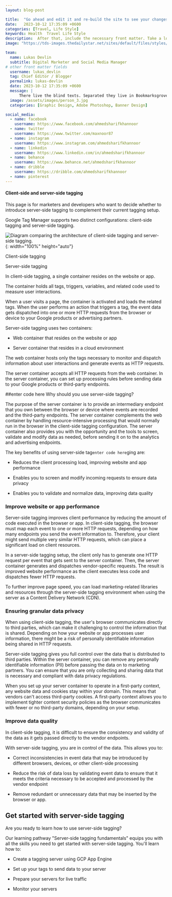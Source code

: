 ```yaml
---
layout: blog-post

title:  "Go ahead and edit it and re-build the site to see your changes"
date:   2023-10-12 17:35:09 +0600
categories: [Travel, Life Style]
keywords: Health  Travel Life Style
description:  After that, include the necessary front matter. Take a look at the source for this post to get an idea about how it works.
image: "https://tds-images.thedailystar.net/sites/default/files/styles/very_big_201/public/images/2023/10/05/smart_nid_data_of_citizens_leaked_in_bangladesh.png"

team:
  name: Lukas Devlin
  subtitle: Digital Marketer and Social Media Manager
# other front matter fields
  username: lukas_devlin
  tag: Chief Editor / Blogger
  permalink: lukas-devlin
  date: 2023-10-12 17:35:09 +0600
  message: |
      There live the blind texts. Separated they live in Bookmarksgrove right at the coast of the Semantics, a large language ocean.
  image: /assets/images/person_3.jpg
  categories: [Graphic Design, Adobe Photoshop, Banner Design]

social_media:
  - name: facebook
    username: https://www.facebook.com/ahmedsharifkhannoor
  - name: twitter
    username: https://www.twitter.com/maxnoor87
  - name: instagram
    username: https://www.instagram.com/ahmedsharifkhannoor
  - name: linkedin
    username: https://www.linkedin.com/in/ahmedsharifkhannoor
  - name: behance
    username: https://www.behance.net/ahmedsharifkhannoor
  - name: dribble
    username: https://dribble.com/ahmedsharifkhannoor
  - name: pinterest
---
```


#### Client-side and server-side tagging

This page is for marketers and developers who want to decide whether to introduce server-side tagging to complement their current tagging setup.

Google Tag Manager supports two distinct configurations: client-side tagging and server-side tagging.

![Diagram comparing the architecture of client-side tagging and server-side tagging.](https://lh5.googleusercontent.com/BzLp2K4MsrVbeqONBqcvXi0nt7bP3XcpwBQ4bGO7LVX4NbUIYHdgbX0n4nJQk4T8HiU_tJlFQz2LFJ17EOXgsuoI8c4LbWMhOmEslLoy73_vdrprNgjvXSjD691-0KcocHyeYfSvZYZOGbTygr76ugM){: width="100%" height="auto"}

Client-side tagging

Server-side tagging

In client-side tagging, a single container resides on the website or app.

The container holds all tags, triggers, variables, and related code used to measure user interactions.

When a user visits a page, the container is activated and loads the related tags. When the user performs an action that triggers a tag, the event data gets dispatched into one or more HTTP requests from the browser or device to your Google products or advertising partners.

Server-side tagging uses two containers:

-   Web container that resides on the website or app
    
-   Server container that resides in a cloud environment
    

The web container hosts only the tags necessary to monitor and dispatch information about user interactions and generate events as HTTP requests.

The server container accepts all HTTP requests from the web container. In the server container, you can set up processing rules before sending data to your Google products or third-party endpoints.

##enter code here Why should you use server-side tagging?

The purpose of the server container is to provide an intermediary endpoint that you own between the browser or device where events are recorded and the third-party endpoints. The server container complements the web container by handling resource-intensive processing that would normally run in the browser in the client-side tagging configuration. The server container also provides you with the opportunity and the tools to screen, validate and modify data as needed, before sending it on to the analytics and advertising endpoints.

The key benefits of using server-side tag`enter code here`ging are:

-   Reduces the client processing load, improving website and app performance
    
-   Enables you to screen and modify incoming requests to ensure data privacy
    
-   Enables you to validate and normalize data, improving data quality
    

### Improve website or app performance

Server-side tagging improves client performance by reducing the amount of code executed in the browser or app. In client-side tagging, the browser must map each event to one or more HTTP requests, depending on how many endpoints you send the event information to. Therefore, your client might send multiple very similar HTTP requests, which can place a significant load on client resources.

In a server-side tagging setup, the client only has to generate one HTTP request per event that gets sent to the server container. Then, the server container generates and dispatches vendor-specific requests. The result is improved website performance as the client executes less code and dispatches fewer HTTP requests.

To further improve page speed, you can load marketing-related libraries and resources through the server-side tagging environment when using the server as a Content Delivery Network (CDN).

### Ensuring granular data privacy

When using client-side tagging, the user's browser communicates directly to third parties, which can make it challenging to control the information that is shared. Depending on how your website or app processes user information, there might be a risk of personally identifiable information being shared in HTTP requests.

Server-side tagging gives you full control over the data that is distributed to third parties. Within the server container, you can remove any personally identifiable information (PII) before passing the data on to marketing partners. You can ensure that you are only collecting and sharing data that is necessary and compliant with data privacy regulations.

When you set up your server container to operate in a first-party context, any website data and cookies stay within your domain. This means that vendors can't access third-party cookies. A first-party context allows you to implement tighter content security policies as the browser communicates with fewer or no third-party domains, depending on your setup.

### Improve data quality

In client-side tagging, it is difficult to ensure the consistency and validity of the data as it gets passed directly to the vendor endpoints.

With server-side tagging, you are in control of the data. This allows you to:

-   Correct inconsistencies in event data that may be introduced by different browsers, devices, or other client-side processing
    
-   Reduce the risk of data loss by validating event data to ensure that it meets the criteria necessary to be accepted and processed by the vendor endpoint
    
-   Remove redundant or unnecessary data that may be inserted by the browser or app.
    

## Get started with server-side tagging

Are you ready to learn how to use server-side tagging?

Our learning pathway "Server-side tagging fundamentals" equips you with all the skills you need to get started with server-side tagging. You'll learn how to:

-   Create a tagging server using GCP App Engine
    
-   Set up your tags to send data to your server
    
-   Prepare your servers for live traffic
    
-   Monitor your servers
